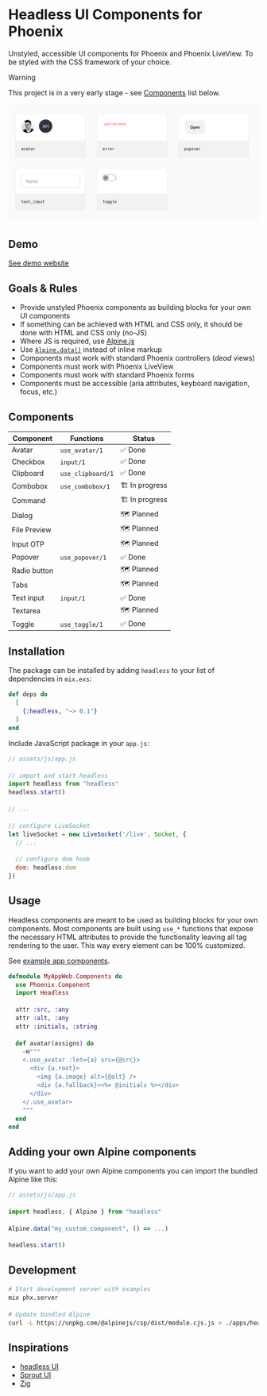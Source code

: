 # Headless UI Components for Phoenix

Unstyled, accessible UI components for Phoenix and Phoenix LiveView.
To be styled with the CSS framework of your choice.

> [!WARNING]
> This project is in a very early stage - see [Components](#components) list below.

![Preview](preview.png)

## Demo

[See demo website](https://headless.fly.dev)

## Goals & Rules

- Provide unstyled Phoenix components as building blocks for your own UI components
- If something can be achieved with HTML and CSS only, it should be done with HTML and CSS only (no-JS)
- Where JS is required, use [Alpine.js](http://alpinejs.dev)
- Use [`Alpine.data()`](https://alpinejs.dev/globals/alpine-data) instead of inline markup
- Components must work with standard Phoenix controllers (_dead_ views)
- Components must work with Phoenix LiveView
- Components must work with standard Phoenix forms
- Components must be accessible (aria attributes, keyboard navigation, focus, etc.)

## Components

| Component    | Functions         | Status         |
| ------------ | ----------------- | -------------- |
| Avatar       | `use_avatar/1`    | ✅ Done        |
| Checkbox     | `input/1`         | ✅ Done        |
| Clipboard    | `use_clipboard/1` | ✅ Done        |
| Combobox     | `use_combobox/1`  | 🏗️ In progress |
| Command      |                   | 🏗️ In progress |
| Dialog       |                   | 🗺️ Planned     |
| File Preview |                   | 🗺️ Planned     |
| Input OTP    |                   | 🗺️ Planned     |
| Popover      | `use_popover/1`   | ✅ Done        |
| Radio button |                   | 🗺️ Planned     |
| Tabs         |                   | 🗺️ Planned     |
| Text input   | `input/1`         | ✅ Done        |
| Textarea     |                   | 🗺️ Planned     |
| Toggle       | `use_toggle/1`    | ✅ Done        |

## Installation

The package can be installed by adding `headless` to your list of dependencies in `mix.exs`:

```elixir
def deps do
  [
    {:headless, "~> 0.1"}
  ]
end
```

Include JavaScript package in your `app.js`:

```js
// assets/js/app.js

// import and start headless
import headless from "headless"
headless.start()

// ...

// configure LiveSocket
let liveSocket = new LiveSocket('/live', Socket, {
  // ...

  // configure dom hook
  dom: headless.dom
})
```


## Usage

Headless components are meant to be used as building blocks for your own components.
Most components are built using `use_*` functions that expose the necessary HTML attributes
to provide the functionality leaving all tag rendering to the user.
This way every element can be 100% customized.

See [example app components](./apps/demo/lib/demo/components/core_components.ex).

```elixir
defmodule MyAppWeb.Components do
  use Phoenix.Component
  import Headless

  attr :src, :any
  attr :alt, :any
  attr :initials, :string

  def avatar(assigns) do
    ~H"""
    <.use_avatar :let={a} src={@src}>
      <div {a.root}>
        <img {a.image} alt={@alt} />
        <div {a.fallback}><%= @initials %></div>
      </div>
    </.use_avatar>
    """
  end
end
```

## Adding your own Alpine components

If you want to add your own Alpine components you can import the bundled Alpine like this:

```js
// assets/js/app.js

import headless, { Alpine } from "headless"

Alpine.data("my_custom_component", () => ...)

headless.start()
```

## Development

```bash
# Start development server with examples
mix phx.server

# Update bundled Alpine
curl -L https://unpkg.com/@alpinejs/csp/dist/module.cjs.js > ./apps/headless/assets/vendor/alpine.js
```

## Inspirations

- [headless UI](https://headlessui.com)
- [Sprout UI](https://github.com/TunkShif/sprout_ui)
- [Zig](https://zagjs.com/)
